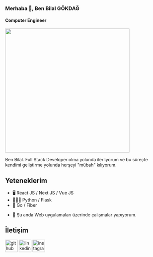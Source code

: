 ### Merhaba 👋, Ben Bilal GÖKDAĞ
#### Computer Engineer

<img src="https://images.unsplash.com/photo-1498050108023-c5249f4df085?ixlib=rb-1.2.1&ixid=MnwxMjA3fDB8MHxwaG90by1wYWdlfHx8fGVufDB8fHx8&auto=format&fit=crop&w=1172&q=80" width="auto" height="400" />



Ben Bilal. Full Stack Developer olma yolunda ilerliyorum ve bu süreçte kendimi geliştirme yolunda herşeyi "mübah" kılıyorum.

## Yeteneklerim 
* 🖥️ React JS / Next JS / Vue JS
* 👨🏽‍💻 Python / Flask
* 💾 Go / Fiber

- 🔭 Şu anda Web uygulamaları üzerinde çalışmalar yapıyorum.

## İletişim
[<img src='https://cdn.jsdelivr.net/npm/simple-icons@3.0.1/icons/github.svg' alt='github' height='40'>](https://github.com/gkdgbilal)  [<img src='https://cdn.jsdelivr.net/npm/simple-icons@3.0.1/icons/linkedin.svg' alt='linkedin' height='40'>](https://www.linkedin.com/in/bilalgokdag/)  [<img src='https://cdn.jsdelivr.net/npm/simple-icons@3.0.1/icons/instagram.svg' alt='instagram' height='40'>](https://www.instagram.com/gkdg.bilal/)  
